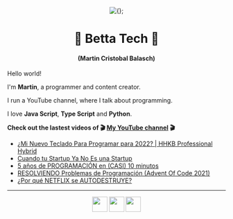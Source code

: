 <!-- Title and short presentation -->
<p align="center"><img alt="{};" src="https://yt3.ggpht.com/a/AATXAJwgLOMFmMyOY3EJbb0lkf3lynGR_1r6A6QL78ZY=s88-c-k-c0x00ffffff-no-rj"></p>
<h1 align="center">🤘 Betta Tech 🤘</h1>
<h4 align="center">(Martin Cristobal Balasch)</h4>

<!-- small paragraphs -->
Hello world!

I'm **Martin**, a programmer and content creator.

I run a YouTube channel, where I talk about programming.

I love **Java Script**, **Type Script** and **Python**.

**Check out the lastest videos of 🎬 [My YouTube channel](https://youtube.com/c/BettaTech) 🎬**
<!-- YouTube workflow implementation using this repository: https://github.com/gautamkrishnar/blog-post-workflow -->

<!-- YOUTUBE:START -->
- [¿Mi Nuevo Teclado Para Programar para 2022? | HHKB Professional Hybrid](https://www.youtube.com/watch?v=ogQIK9r1TSQ)
- [Cuando tu Startup Ya No Es una Startup](https://www.youtube.com/watch?v=RuMqqLkK2q0)
- [5 años de PROGRAMACIÓN en &lpar;CASI&rpar; 10 minutos](https://www.youtube.com/watch?v=fFEZ8f2b1NQ)
- [RESOLVIENDO Problemas de Programación &lpar;Advent Of Code 2021&rpar;](https://www.youtube.com/watch?v=dGY1e_ebn4w)
- [¿Por qué NETFLIX se AUTODESTRUYE?](https://www.youtube.com/watch?v=aGBg6UemJl4)
<!-- YOUTUBE:END -->

---
 
<!-- Social media icons section -->
<p align="center">
  <a href="https://twitter.com/bettatech"><img src="https://www.flaticon.es/svg/static/icons/svg/733/733579.svg" width="35px"></a>
  <a href="https://www.youtube.com/c/BettaTech"><img src="https://www.flaticon.es/svg/static/icons/svg/1384/1384060.svg" width="35px"></a>
  <a href="https://instagram.com/betta_tech"><img src="https://www.flaticon.es/svg/static/icons/svg/733/733558.svg" width="35px"></a>
</p>

<!-- Thanks to https:flaticon.es for providing all the icons used in this README.md file>
